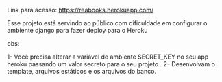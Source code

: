 Link para acesso: https://reabooks.herokuapp.com/

Esse projeto está servindo ao público com dificuldade em configurar o ambiente django para fazer deploy para o Heroku

obs:

1- Você precisa alterar a variável de ambiente SECRET_KEY no seu app heroku passando um valor secreto para o seu projeto
.
2- Desenvolvam o template, arquivos estáticos e os arquivos do banco.
